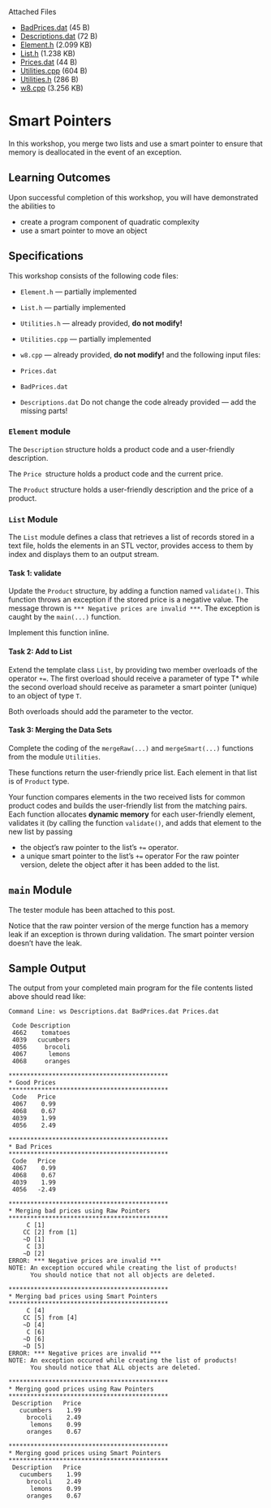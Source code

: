 Attached Files
- [BadPrices.dat](./Files/BadPrices.dat) (45 B)
- [Descriptions.dat](./Files/Descriptions.dat) (72 B)
- [Element.h](./Files/Element.h) (2.099 KB)
- [List.h](./Files/List.h) (1.238 KB)
- [Prices.dat](./Files/Prices.dat) (44 B)
- [Utilities.cpp](./Files/Utilities.cpp) (604 B)
- [Utilities.h](./Files/Utilities.h) (286 B)
- [w8.cpp](./Files/w8.cpp) (3.256 KB)

# Smart Pointers
In this workshop, you merge two lists and use a smart pointer to ensure that memory is deallocated in the event of an exception.

## Learning Outcomes
Upon successful completion of this workshop, you will have demonstrated the abilities to
- create a program component of quadratic complexity
- use a smart pointer to move an object

## Specifications
This workshop consists of the following code files:

- `Element.h` — partially implemented
- `List.h` — partially implemented
- `Utilities.h` — already provided, __do not modify!__
- `Utilities.cpp` — partially implemented
- `w8.cpp` — already provided, __do not modify!__
and the following input files:

- `Prices.dat`
- `BadPrices.dat`
- `Descriptions.dat`
Do not change the code already provided — add the missing parts!

### `Element` module
The `Description` structure holds a product code and a user-friendly description.

The `Price `structure holds a product code and the current price.

The `Product` structure holds a user-friendly description and the price of a product.

### `List` Module
The `List` module defines a class that retrieves a list of records stored in a text file, holds the elements in an STL vector, provides access to them by index and displays them to an output stream.

#### Task 1: validate
Update the `Product` structure, by adding a function named `validate()`. This function throws an exception if the stored price is a negative value. The message thrown is `*** Negative prices are invalid ***`. The exception is caught by the `main(...)` function.

Implement this function inline.

#### Task 2: Add to List
Extend the template class `List`, by providing two member overloads of the operator `+=`. The first overload should receive a parameter of type T* while the second overload should receive as parameter a smart pointer (unique) to an object of type `T`.

Both overloads should add the parameter to the vector.

#### Task 3: Merging the Data Sets
Complete the coding of the `mergeRaw(...)` and `mergeSmart(...)` functions from the module `Utilities`.

These functions return the user-friendly price list. Each element in that list is of `Product` type.

Your function compares elements in the two received lists for common product codes and builds the user-friendly list from the matching pairs. Each function allocates **dynamic memory** for each user-friendly element, validates it (by calling the function `validate()`, and adds that element to the new list by passing

- the object’s raw pointer to the list’s `+=` operator.
- a unique smart pointer to the list’s `+=` operator
For the raw pointer version, delete the object after it has been added to the list.

## `main` Module
The tester module has been attached to this post.

Notice that the raw pointer version of the merge function has a memory leak if an exception is thrown during validation. The smart pointer version doesn’t have the leak.

## Sample Output
The output from your completed main program for the file contents listed above should read like:

```
Command Line: ws Descriptions.dat BadPrices.dat Prices.dat

 Code Description
 4662    tomatoes
 4039   cucumbers
 4056     brocoli
 4067      lemons
 4068     oranges

********************************************
* Good Prices
********************************************
 Code   Price
 4067    0.99
 4068    0.67
 4039    1.99
 4056    2.49

********************************************
* Bad Prices
********************************************
 Code   Price
 4067    0.99
 4068    0.67
 4039    1.99
 4056   -2.49

********************************************
* Merging bad prices using Raw Pointers
********************************************
     C [1]
    CC [2] from [1]
    ~D [1]
     C [3]
    ~D [2]
ERROR: *** Negative prices are invalid ***
NOTE: An exception occured while creating the list of products!
      You should notice that not all objects are deleted.

********************************************
* Merging bad prices using Smart Pointers
********************************************
     C [4]
    CC [5] from [4]
    ~D [4]
     C [6]
    ~D [6]
    ~D [5]
ERROR: *** Negative prices are invalid ***
NOTE: An exception occured while creating the list of products!
      You should notice that ALL objects are deleted.

********************************************
* Merging good prices using Raw Pointers
********************************************
 Description   Price
   cucumbers    1.99
     brocoli    2.49
      lemons    0.99
     oranges    0.67

********************************************
* Merging good prices using Smart Pointers
********************************************
 Description   Price
   cucumbers    1.99
     brocoli    2.49
      lemons    0.99
     oranges    0.67
```